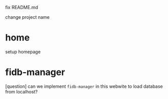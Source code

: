 fix README.md

change project name

# home

setup homepage

# fidb-manager

[question] can we implement `fidb-manager` in this webwite to load database from localhost?
